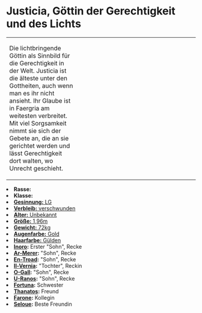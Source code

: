 # Justicia, Göttin der Gerechtigkeit und des Lichts

<primary-label ref="npc"/>

<secondary-label ref="animus"/>

<secondary-label ref="justice"/>

<table>
<tr><td>
<p>
Die lichtbringende Göttin als Sinnbild für die Gerechtigkeit in der Welt. Justicia ist die älteste unter den Gottheiten,
auch wenn man es ihr nicht ansieht. Ihr Glaube ist in Faergria am weitesten verbreitet. Mit viel Sorgsamkeit nimmt sie
sich der Gebete an, die an sie gerichtet werden und lässt Gerechtigkeit dort walten, wo Unrecht geschieht.
</p>

</td><td width="300">
<!-- Edit here -->
<img src="justicia.png" alt="" />
</td></tr>
</table>

<procedure title="Allgemeine Informationen">
<list columns="2">
<li><b>Rasse:</b> <a href="Folks.md" anchor="g-tter"></a></li>
<li><b>Klasse:</b> <a href="Classes.md" anchor="gott"/></li>
<li><b>Gesinnung:</b> LG</li>
<li><b>Verbleib:</b> verschwunden</li>
</list>
</procedure>

<procedure title="Aussehen">
<list columns="3">
<li><b>Alter:</b> Unbekannt</li>
<li><b>Größe:</b> 1,96m</li>
<li><b>Gewicht:</b> 72kg</li>
<li><b>Augenfarbe:</b> Gold</li>
<li><b>Haarfarbe:</b> Gülden</li>
<!-- <li><b>Maße:</b> 102/85-70-90</li> -->
</list>
</procedure>

<procedure title="Beziehungen">
<list columns="2">
<li><b><a href="Inoro.md">Inoro</a>:</b> Erster "Sohn", Recke</li>
<li><b><a href="Ar-Merer.md">Ar-Merer</a>:</b> "Sohn", Recke</li>
<li><b><a href="En-Troad.md">En-Troad</a>:</b> "Sohn", Recke</li>
<li><b><a href="Il-Vernia.md">Il-Vernia</a>:</b> "Tochter", Reckin</li>
<li><b><a href="O-Gall.md">O-Gall</a>:</b> "Sohn", Recke</li>
<li><b><a href="U-Ranos.md">U-Ranos</a>:</b> "Sohn", Recke</li>
<li><b><a href="Fortuna.md">Fortuna</a>:</b> Schwester</li>
<li><b><a href="Thanatos.md">Thanatos</a>:</b> Freund</li>
<li><b><a href="Farone.md">Farone</a>:</b> Kollegin</li>
<!-- <li><b><a href="Alcuin.md">Alcuin</a>:</b> Bruder</li> -->
<li><b><a href="Seloue.md">Seloue</a>:</b> Beste Freundin</li>
</list>
</procedure>


<!--
## Notizen

- **Ziele:** Ihre Recken gut führen, Gerechtigkeit in der Welt
- **Geheimnisse:** Die Wahrheit über Inoros Tod
-->
